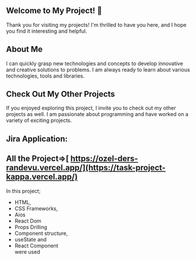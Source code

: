 ## Welcome to My Project! 👋

Thank you for visiting my projects! I'm thrilled to have you here, and I hope you find it interesting and helpful.

## About Me
I can quickly grasp new technologies and concepts to develop innovative and creative solutions to problems. I am always ready to learn about various technologies, tools and libraries.

## Check Out My Other Projects 
If you enjoyed exploring this project, I invite you to check out my other projects as well. I am passionate about programming and have worked on a variety of exciting projects.

##	Jira Application: 
## All the Project=>[ https://ozel-ders-randevu.vercel.app/](https://task-project-kappa.vercel.app/)
In this project;<br>
- HTML, <br>
- CSS Frameworks, <br>
- Aios  <br>
- React Dom
- Props Drilling
- Component structure, <br>
- useState and <br>
- React Component <br> were used
